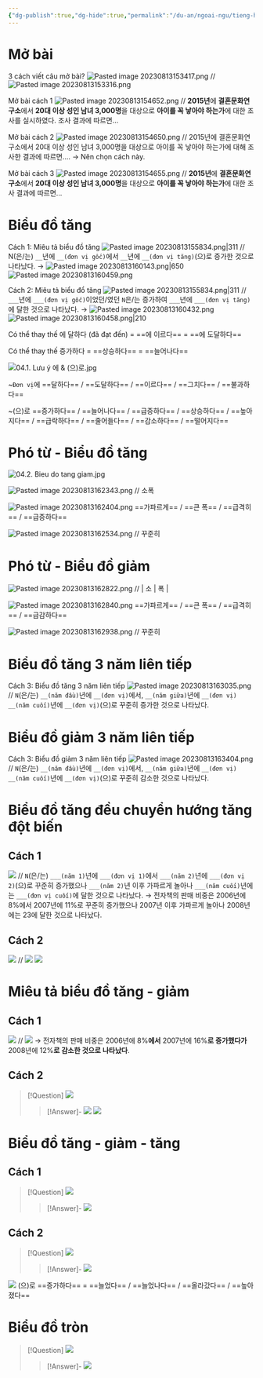 ```yaml
---
{"dg-publish":true,"dg-hide":true,"permalink":"/du-an/ngoai-ngu/tieng-han/topik//cau-53/","hide":true,"dgPassFrontmatter":true}
---
```


# Mở bài
3 cách viết câu mở bài?
![Pasted image 20230813153417.png](/img/user/Z_Attachment/Pasted%20image%2020230813153417.png)
//
![Pasted image 20230813153316.png](/img/user/Z_Attachment/Pasted%20image%2020230813153316.png)
<!--SR:!2023-09-06,14,230-->

Mở bài cách 1
![Pasted image 20230813154652.png](/img/user/Z_Attachment/Pasted%20image%2020230813154652.png)
//
**2015년**에 **결혼문화연구소**에서 **20대 이상 성인 남녀 3,000명**을 대상으로 **아이를 꼭 낳아야 하는가**에 대한 조사를 실시하였다. 조사 결과에 따르면…
<!--SR:!2023-08-31,9,226-->

Mở bài cách 2
![Pasted image 20230813154650.png](/img/user/Z_Attachment/Pasted%20image%2020230813154650.png)
//
2015년에 결혼문화연구소에서 20대 이상 성인 남녀 3,000명을 대상으로 아이를 꼭 낳아야 하는가에 대해 조사한 결과에 따르면….
→ Nên chọn cách này.
<!--SR:!2023-08-27,10,250-->

Mở bài cách 3
![Pasted image 20230813154655.png](/img/user/Z_Attachment/Pasted%20image%2020230813154655.png)
//
**2015년**에 **결혼문화연구소**에서 **20대 이상 성인 남녀 3,000명**을 대상으로 **아이를 꼭 낳아야 하는가**에 대한 조사 결과에 따르면…
<!--SR:!2023-09-02,11,230-->

# Biểu đồ tăng

Cách 1: Miêu tả biểu đồ tăng
![Pasted image 20230813155834.png|311](/img/user/Z_Attachment/Pasted%20image%2020230813155834.png)
//
N(은/는) `__`년에 `__(đơn vị gốc)`에서 `__`년에 `__(đơn vị tăng)`(으)로 증가한 것으로 나타났다.
→ ![Pasted image 20230813160143.png|650](/img/user/Z_Attachment/Pasted%20image%2020230813160143.png)
![Pasted image 20230813160459.png](/img/user/Z_Attachment/Pasted%20image%2020230813160459.png)
<!--SR:!2023-08-31,9,206-->

Cách 2: Miêu tả biểu đồ tăng
![Pasted image 20230813155834.png|311](/img/user/Z_Attachment/Pasted%20image%2020230813155834.png)
//
`___`년에 `___(đơn vị gốc)`이었던/였던 `N`은/는 증가하여 `___`년에 `___(đơn vị tăng)`에 달한 것으로 나타났다.
→ ![Pasted image 20230813160432.png](/img/user/Z_Attachment/Pasted%20image%2020230813160432.png)
![Pasted image 20230813160458.png|210](/img/user/Z_Attachment/Pasted%20image%2020230813160458.png)
<!--SR:!2023-09-08,16,226-->

Có thể thay thế 에 달하다 (đã đạt đến) = ==에 이르다== = ==에 도달하다==
<!--SR:!2023-09-04,13,246!2023-09-02,10,235-->

Có thể thay thế 증가하다 = ==상승하다== = ==늘어나다==
<!--SR:!2023-08-30,7,206!2023-08-23,1,215-->

![04.1. Lưu ý 에 & (으)로.jpg](/img/user/Z_Attachment/04.1.%20L%C6%B0u%20%C3%BD%20%EC%97%90%20&%20(%EC%9C%BC)%EB%A1%9C.jpg)

~`Đơn vị`에 ==달하다== / ==도달하다== / ==이르다== / ==그치다== / ==불과하다==
<!--SR:!2023-08-23,6,244!2023-08-20,2,235!2023-08-26,3,212-->

~(으)로 ==증가하다== / ==늘어나다== / ==급증하다== / ==상승하다== / ==높아지다== / ==급락하다== / ==줄어들다== / ==감소하다== / ==떨어지다==
<!--SR:!2023-08-23,6,224!2023-08-25,2,175-->


# Phó từ - Biểu đồ tăng

![04.2. Bieu do tang giam.jpg](/img/user/Z_Attachment/04.2.%20Bieu%20do%20tang%20giam.jpg)

![Pasted image 20230813162343.png](/img/user/Z_Attachment/Pasted%20image%2020230813162343.png)
//
소폭
<!--SR:!2023-09-02,11,243-->

![Pasted image 20230813162404.png](/img/user/Z_Attachment/Pasted%20image%2020230813162404.png) ==가파르게== / ==큰 폭== / ==급격히== / ==급증하다==
<!--SR:!2023-09-06,14,223!2023-08-31,9,235!2023-08-21,2,232-->

![Pasted image 20230813162534.png](/img/user/Z_Attachment/Pasted%20image%2020230813162534.png)
//
꾸준히
<!--SR:!2023-09-04,13,243-->

# Phó từ - Biểu đồ giảm

![Pasted image 20230813162822.png](/img/user/Z_Attachment/Pasted%20image%2020230813162822.png)
//
| 소  | 폭  | 
<!--SR:!2023-09-01,10,242-->

![Pasted image 20230813162840.png](/img/user/Z_Attachment/Pasted%20image%2020230813162840.png) ==가파르게== / ==큰 폭== / ==급격히== / ==급감하다==
<!--SR:!2023-08-28,6,202!2023-09-01,9,232-->

![Pasted image 20230813162938.png](/img/user/Z_Attachment/Pasted%20image%2020230813162938.png)
//
꾸준히
<!--SR:!2023-08-26,9,242-->

# Biểu đồ tăng 3 năm liên tiếp

Cách 3: Biểu đồ tăng 3 năm liên tiếp
![Pasted image 20230813163035.png](/img/user/Z_Attachment/Pasted%20image%2020230813163035.png)
//
`N`(은/는) `__(năm đầu)`년에 `__(đơn vị)`에서, `__(năm giữa)`년에 `__(đơn vị)` `__(năm cuối)`년에 `__(đơn vị)`(으)로 꾸준히 증가한 것으로 나타났다.
<!--SR:!2023-08-27,5,182-->

# Biểu đồ giảm 3 năm liên tiếp

Cách 3: Biểu đồ giảm 3 năm liên tiếp
![Pasted image 20230813163404.png](/img/user/Z_Attachment/Pasted%20image%2020230813163404.png)
//
`N`(은/는) `__(năm đầu)`년에 `__(đơn vị)`에서, `__(năm giữa)`년에 `__(đơn vị)` `__(năm cuối)`년에 `__(đơn vị)`(으)로 꾸준히 감소한 것으로 나타났다.
<!--SR:!2023-08-24,7,222-->

# Biểu đồ tăng đều chuyển hướng tăng đột biến

## Cách 1

![](https://i.imgur.com/tgFZcbn.png)
//
`N`(은/는) `___(năm 1)`년에 `___(đơn vị 1)`에서 `___(năm 2)`년에 `___(đơn vị 2)`(으)로 꾸준히 증가했으나 `___(năm 2)`년 이후 가파르게 놀아나 `___(năm cuối)`년에는 `___(đơn vị cuối)`에 달한 것으로 나타났다.
→ 전자책의 판매 비중은 2006년에 8%에서 2007년에 11%로 꾸준히 증가했으나 2007년 이후 가파르게 놀아나 2008년에는 23에 달한 것으로 나타났다.

## Cách 2

![](https://i.imgur.com/tgFZcbn.png)
//
![](https://i.imgur.com/D4DjxsY.png)
![](https://i.imgur.com/v13iM2P.png)

# Miêu tả biểu đồ tăng - giảm

## Cách 1

![](https://i.imgur.com/lRNKuz8.png)
//
![](https://i.imgur.com/315U2kY.png)
→ 전자책의 판매 비중은 2006년에 8%**에서** 2007년에 16%**로 증가했다가** 2008년에 12%**로 감소한 것으로 나타났다**.
<!--SR:!2023-08-24,1,211-->

## Cách 2
> [!Question] ![](https://i.imgur.com/lRNKuz8.png)
>> [!Answer]-
>> ![](https://i.imgur.com/4iAQTZM.png)
![](https://i.imgur.com/LRU4PFm.png)


# Biểu đồ tăng - giảm - tăng

## Cách 1

> [!Question] ![](https://i.imgur.com/1DzWtuu.png)
>> [!Answer]-
>> ![](https://i.imgur.com/ovm1ltQ.png)
<!--SR:!2023-08-25,2,231-->

## Cách 2

> [!Question] ![](https://i.imgur.com/1DzWtuu.png)
>> [!Answer]-
>> ![](https://i.imgur.com/tYzHSaB.png)


![](https://i.imgur.com/HIzLa0E.jpg)
(으)로 ==증가하다== = ==늘었다== / ==늘었나다== / ==올라갔다== / ==높아졌다==
<!--SR:!2023-08-25,2,232-->

# Biểu đồ tròn

> [!Question] ![](https://i.imgur.com/o51HxYV.png)
>> [!Answer]-
>> ![](https://i.imgur.com/EdVEvc0.jpg) <!--SR:!2023-08-24,1,211-->


